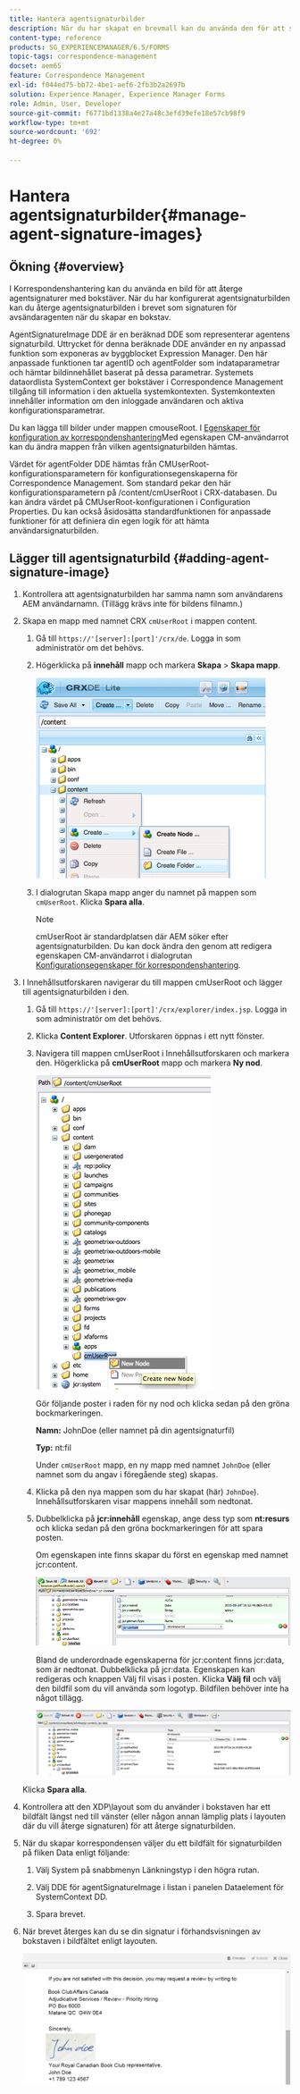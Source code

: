 ```yaml
---
title: Hantera agentsignaturbilder
description: När du har skapat en brevmall kan du använda den för att skapa korrespondens i AEM Forms genom att hantera data, innehåll och bilagor.
content-type: reference
products: SG_EXPERIENCEMANAGER/6.5/FORMS
topic-tags: correspondence-management
docset: aem65
feature: Correspondence Management
exl-id: f044ed75-bb72-4be1-aef6-2fb3b2a2697b
solution: Experience Manager, Experience Manager Forms
role: Admin, User, Developer
source-git-commit: f6771bd1338a4e27a48c3efd39efe18e57cb98f9
workflow-type: tm+mt
source-wordcount: '692'
ht-degree: 0%

---
```


# Hantera agentsignaturbilder{#manage-agent-signature-images}

## Ökning {#overview}

I Korrespondenshantering kan du använda en bild för att återge agentsignaturer med bokstäver. När du har konfigurerat agentsignaturbilden kan du återge agentsignaturbilden i brevet som signaturen för avsändaragenten när du skapar en bokstav.

AgentSignatureImage DDE är en beräknad DDE som representerar agentens signaturbild. Uttrycket för denna beräknade DDE använder en ny anpassad funktion som exponeras av byggblocket Expression Manager. Den här anpassade funktionen tar agentID och agentFolder som indataparametrar och hämtar bildinnehållet baserat på dessa parametrar. Systemets dataordlista SystemContext ger bokstäver i Correspondence Management tillgång till information i den aktuella systemkontexten. Systemkontexten innehåller information om den inloggade användaren och aktiva konfigurationsparametrar.

Du kan lägga till bilder under mappen cmouseRoot. I [Egenskaper för konfiguration av korrespondenshantering](/help/forms/using/cm-configuration-properties.md)Med egenskapen CM-användarrot kan du ändra mappen från vilken agentsignaturbilden hämtas.

Värdet för agentFolder DDE hämtas från CMUserRoot-konfigurationsparametern för konfigurationsegenskaperna för Correspondence Management. Som standard pekar den här konfigurationsparametern på /content/cmUserRoot i CRX-databasen. Du kan ändra värdet på CMUserRoot-konfigurationen i Configuration Properties.
Du kan också åsidosätta standardfunktionen för anpassade funktioner för att definiera din egen logik för att hämta användarsignaturbilden.

## Lägger till agentsignaturbild {#adding-agent-signature-image}

1. Kontrollera att agentsignaturbilden har samma namn som användarens AEM användarnamn. (Tillägg krävs inte för bildens filnamn.)
1. Skapa en mapp med namnet CRX `cmUserRoot` i mappen content.

   1. Gå till `https://'[server]:[port]'/crx/de`. Logga in som administratör om det behövs.

   1. Högerklicka på **innehåll** mapp och markera **Skapa** > **Skapa mapp**.

      ![Skapa mapp](assets/1_createnode_cmuserroot.png)

   1. I dialogrutan Skapa mapp anger du namnet på mappen som `cmUserRoot`. Klicka **Spara alla**.

      >[!NOTE]
      >
      >cmUserRoot är standardplatsen där AEM söker efter agentsignaturbilden. Du kan dock ändra den genom att redigera egenskapen CM-användarrot i dialogrutan [Konfigurationsegenskaper för korrespondenshantering](/help/forms/using/cm-configuration-properties.md).

1. I Innehållsutforskaren navigerar du till mappen cmUserRoot och lägger till agentsignaturbilden i den.

   1. Gå till `https://'[server]:[port]'/crx/explorer/index.jsp`. Logga in som administratör om det behövs.
   1. Klicka **Content Explorer**. Utforskaren öppnas i ett nytt fönster.
   1. Navigera till mappen cmUserRoot i Innehållsutforskaren och markera den. Högerklicka på **cmUserRoot** mapp och markera **Ny nod**.

      ![Ny nod i cmUserRoot](assets/2_cmuserroot_newnode.png)

      Gör följande poster i raden för ny nod och klicka sedan på den gröna bockmarkeringen.

      **Namn:** JohnDoe (eller namnet på din agentsignaturfil)

      **Typ:** nt:fil

      Under `cmUserRoot` mapp, en ny mapp med namnet `JohnDoe` (eller namnet som du angav i föregående steg) skapas.

   1. Klicka på den nya mappen som du har skapat (här) `JohnDoe`). Innehållsutforskaren visar mappens innehåll som nedtonat.

   1. Dubbelklicka på **jcr:innehåll** egenskap, ange dess typ som **nt:resurs** och klicka sedan på den gröna bockmarkeringen för att spara posten.

      Om egenskapen inte finns skapar du först en egenskap med namnet jcr:content.

      ![jcr:egenskapen content](assets/3_jcrcontentntresource.png)

      Bland de underordnade egenskaperna för jcr:content finns jcr:data, som är nedtonat. Dubbelklicka på jcr:data. Egenskapen kan redigeras och knappen Välj fil visas i posten. Klicka **Välj fil** och välj den bildfil som du vill använda som logotyp. Bildfilen behöver inte ha något tillägg.

      ![JCR-data](assets/5_jcrdata.png)

   Klicka **Spara alla**.

1. Kontrollera att den XDP\layout som du använder i bokstaven har ett bildfält längst ned till vänster (eller någon annan lämplig plats i layouten där du vill återge signaturen) för att återge signaturbilden.
1. När du skapar korrespondensen väljer du ett bildfält för signaturbilden på fliken Data enligt följande:

   1. Välj System på snabbmenyn Länkningstyp i den högra rutan.

   1. Välj DDE för agentSignatureImage i listan i panelen Dataelement för SystemContext DD.

   1. Spara brevet.

1. När brevet återges kan du se din signatur i förhandsvisningen av bokstaven i bildfältet enligt layouten.

   ![Agentsignaturbild i brevet](assets/letterwithsignature.png)
